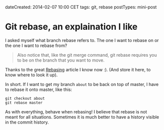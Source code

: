 dateCreated: 2014-02-07 10:00 CET
tags: git, rebase
postTypes: mini-post

# Git rebase, an explaination I like

I asked myself what branch rebase refers to. The one I want to rebase on or
the one I want to rebase from?

> Also notice that, like the git merge command, git rebase requires you to be on the branch that you want to move.

Thanks to the great [Rebasing][17] article I know now :). (And store it here, to know where to look it up).

In short. If I want to get my branch `about` to be back on top of master, I have
to rebase it onto master, like this:
```
git checkout about
git rebase master
```

As with everything, behave when rebasing! I believe that rebase is not meant for 
all situations. Sometimes it is much better to have a history visible in the commit
history.

[17]: http://rypress.com/tutorials/git/rebasing
